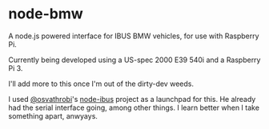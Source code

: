 node-bmw
======
A node.js powered interface for IBUS BMW vehicles, for use with Raspberry Pi.

Currently being developed using a US-spec 2000 E39 540i and a Raspberry Pi 3.

I'll add more to this once I'm out of the dirty-dev weeds.

I used [@osvathrobi](https://github.com/osvathrobi)'s [node-ibus](https://github.com/osvathrobi/node-ibus) project as a launchpad for this. He already had the serial interface going, among other things. I learn better when I take something apart, anwyays.
